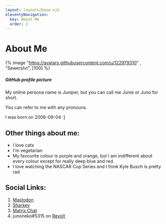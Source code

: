 ```yaml
---
layout: layouts/base.njk
eleventyNavigation:
  key: About Me
  order: 2
---
```

# About Me

{% image "https://avatars.githubusercontent.com/u/122979310" , "Sewerslvt", [100] %}
##### GitHub profile picture

My online persona name is Juniper, but you can call me Junie or Juno for short. 

You can refer to me with any pronouns.

I was born on 2006-09-04 :]

## Other things about me:
- I love cats
- I'm vegetarian
- My favourite colour is purple and orange, but I am indifferent about every colour except for really deep blue and red.
- I love watching the NASCAR Cup Series and I think Kyle Busch is pretty rad

## Social Links:
1. [Mastodon](https://toot.community/@nmj)
2. [Sharkey](https://kitty.social/@nmj)
3. [Matrix Chat](https://matrix.to/#/@notmyjunie:catgirl.cloud)
4. junoneko#5315 on [Revolt](https://revolt.chat)